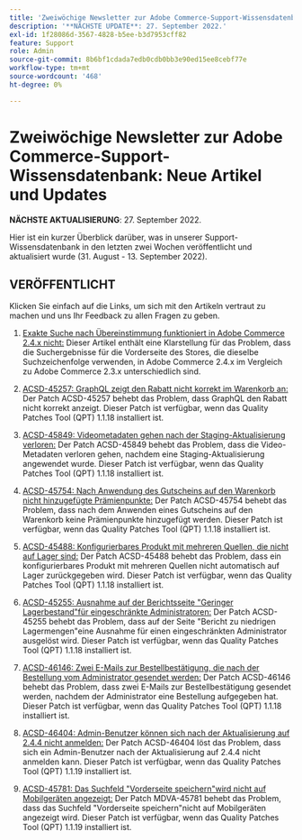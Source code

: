 ```yaml
---
title: 'Zweiwöchige Newsletter zur Adobe Commerce-Support-Wissensdatenbank: Neue Artikel und Updates'
description: '**NÄCHSTE UPDATE**: 27. September 2022.'
exl-id: 1f28086d-3567-4828-b5ee-b3d7953cff82
feature: Support
role: Admin
source-git-commit: 8b6bf1cdada7edb0cdb0bb3e90ed15ee8cebf77e
workflow-type: tm+mt
source-wordcount: '468'
ht-degree: 0%

---
```


# Zweiwöchige Newsletter zur Adobe Commerce-Support-Wissensdatenbank: Neue Artikel und Updates

**NÄCHSTE AKTUALISIERUNG**: 27. September 2022.

Hier ist ein kurzer Überblick darüber, was in unserer Support-Wissensdatenbank in den letzten zwei Wochen veröffentlicht und aktualisiert wurde (31. August - 13. September 2022).

## VERÖFFENTLICHT

Klicken Sie einfach auf die Links, um sich mit den Artikeln vertraut zu machen und uns Ihr Feedback zu allen Fragen zu geben.

1. [Exakte Suche nach Übereinstimmung funktioniert in Adobe Commerce 2.4.x nicht:](/help/troubleshooting/miscellaneous/exact-match-search-for-product-not-working-in-adobe-commerce.md) Dieser Artikel enthält eine Klarstellung für das Problem, dass die Suchergebnisse für die Vorderseite des Stores, die dieselbe Suchzeichenfolge verwenden, in Adobe Commerce 2.4.x im Vergleich zu Adobe Commerce 2.3.x unterschiedlich sind.

1. [ACSD-45257: GraphQL zeigt den Rabatt nicht korrekt im Warenkorb an:](/help/support-tools/patches-available-in-qpt-tool/v1-1-18/acsd-45257-graphql-doesnt-display-cart-discount-correctly.md) Der Patch ACSD-45257 behebt das Problem, dass GraphQL den Rabatt nicht korrekt anzeigt. Dieser Patch ist verfügbar, wenn das Quality Patches Tool (QPT) 1.1.18 installiert ist.

1. [ACSD-45849: Videometadaten gehen nach der Staging-Aktualisierung verloren:](/help/support-tools/patches-available-in-qpt-tool/v1-1-18/acsd-45849-video-metadata-lost-after-staging-update.md) Der Patch ACSD-45849 behebt das Problem, dass die Video-Metadaten verloren gehen, nachdem eine Staging-Aktualisierung angewendet wurde. Dieser Patch ist verfügbar, wenn das Quality Patches Tool (QPT) 1.1.18 installiert ist.

1. [ACSD-45754: Nach Anwendung des Gutscheins auf den Warenkorb nicht hinzugefügte Prämienpunkte:](https://experienceleague.adobe.com/docs/commerce-knowledge-base/kb/support-tools/patches/acsd-45754-reward-points-not-added-after-applying-coupon-to-the-cart.html) Der Patch ACSD-45754 behebt das Problem, dass nach dem Anwenden eines Gutscheins auf den Warenkorb keine Prämienpunkte hinzugefügt werden. Dieser Patch ist verfügbar, wenn das Quality Patches Tool (QPT) 1.1.18 installiert ist.

1. [ACSD-45488: Konfigurierbares Produkt mit mehreren Quellen, die nicht auf Lager sind:](/help/support-tools/patches-available-in-qpt-tool/v1-1-18/acsd-45488-configurable-product-with-multiple-sources-not-returned-to-in-stock.md) Der Patch ACSD-45488 behebt das Problem, dass ein konfigurierbares Produkt mit mehreren Quellen nicht automatisch auf Lager zurückgegeben wird. Dieser Patch ist verfügbar, wenn das Quality Patches Tool (QPT) 1.1.18 installiert ist.

1. [ACSD-45255: Ausnahme auf der Berichtsseite &quot;Geringer Lagerbestand&quot;für eingeschränkte Administratoren:](/help/support-tools/patches-available-in-qpt-tool/v1-1-18/acsd-45255-exception-on-low-stock-report-page-for-restricted-admin-user.md) Der Patch ACSD-45255 behebt das Problem, dass auf der Seite &quot;Bericht zu niedrigen Lagermengen&quot;eine Ausnahme für einen eingeschränkten Administrator ausgelöst wird. Dieser Patch ist verfügbar, wenn das Quality Patches Tool (QPT) 1.1.18 installiert ist.

1. [ACSD-46146: Zwei E-Mails zur Bestellbestätigung, die nach der Bestellung vom Administrator gesendet werden:](/help/support-tools/patches-available-in-qpt-tool/v1-1-18/acsd-46146-two-order-confirmation-emails-are-sent-after-placing-order-from-admin.md) Der Patch ACSD-46146 behebt das Problem, dass zwei E-Mails zur Bestellbestätigung gesendet werden, nachdem der Administrator eine Bestellung aufgegeben hat. Dieser Patch ist verfügbar, wenn das Quality Patches Tool (QPT) 1.1.18 installiert ist.

1. [ACSD-46404: Admin-Benutzer können sich nach der Aktualisierung auf 2.4.4 nicht anmelden:](/help/support-tools/patches-available-in-qpt-tool/v1-1-19/acsd-46404-admin-user-cannot-log-in-after-upgrading-to-2-4-4.md) Der Patch ACSD-46404 löst das Problem, dass sich ein Admin-Benutzer nach der Aktualisierung auf 2.4.4 nicht anmelden kann. Dieser Patch ist verfügbar, wenn das Quality Patches Tool (QPT) 1.1.19 installiert ist.

1. [ACSD-45781: Das Suchfeld &quot;Vorderseite speichern&quot;wird nicht auf Mobilgeräten angezeigt:](/help/support-tools/patches-available-in-qpt-tool/v1-1-19/acsd-45781-store-front-search-field-not-displayed-on-mobile.md) Der Patch MDVA-45781 behebt das Problem, dass das Suchfeld &quot;Vorderseite speichern&quot;nicht auf Mobilgeräten angezeigt wird. Dieser Patch ist verfügbar, wenn das Quality Patches Tool (QPT) 1.1.19 installiert ist.

